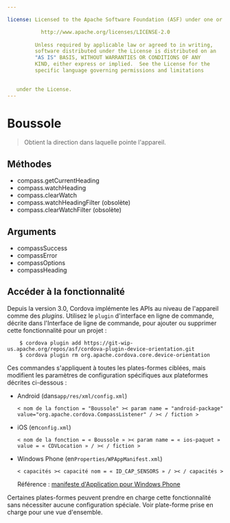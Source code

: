 ```yaml
---

license: Licensed to the Apache Software Foundation (ASF) under one or more contributor license agreements. See the NOTICE file distributed with this work for additional information regarding copyright ownership. The ASF licenses this file to you under the Apache License, Version 2.0 (the "License"); you may not use this file except in compliance with the License. You may obtain a copy of the License at

           http://www.apache.org/licenses/LICENSE-2.0
    
         Unless required by applicable law or agreed to in writing,
         software distributed under the License is distributed on an
         "AS IS" BASIS, WITHOUT WARRANTIES OR CONDITIONS OF ANY
         KIND, either express or implied.  See the License for the
         specific language governing permissions and limitations
    

   under the License.
---
```


# Boussole

> Obtient la direction dans laquelle pointe l'appareil.

## Méthodes

*   compass.getCurrentHeading
*   compass.watchHeading
*   compass.clearWatch
*   compass.watchHeadingFilter (obsolète)
*   compass.clearWatchFilter (obsolète)

## Arguments

*   compassSuccess
*   compassError
*   compassOptions
*   compassHeading

## Accéder à la fonctionnalité

Depuis la version 3.0, Cordova implémente les APIs au niveau de l'appareil comme des *plugins*. Utilisez le `plugin` d'interface en ligne de commande, décrite dans l'Interface de ligne de commande, pour ajouter ou supprimer cette fonctionnalité pour un projet :

        $ cordova plugin add https://git-wip-us.apache.org/repos/asf/cordova-plugin-device-orientation.git
        $ cordova plugin rm org.apache.cordova.core.device-orientation
    

Ces commandes s'appliquent à toutes les plates-formes ciblées, mais modifient les paramètres de configuration spécifiques aux plateformes décrites ci-dessous :

*   Android (dans`app/res/xml/config.xml`)
    
        < nom de la fonction = "Boussole" >< param name = "android-package" value="org.apache.cordova.CompassListener" / >< / fiction >
        

*   iOS (en`config.xml`)
    
        < nom de la fonction = « Boussole » >< param name = « ios-paquet » value = « CDVLocation » / >< / fiction >
        

*   Windows Phone (en`Properties/WPAppManifest.xml`)
    
        < capacités >< capacité nom = « ID_CAP_SENSORS » / >< / capacités >
        
    
    Référence : [manifeste d'Application pour Windows Phone][1]

 [1]: http://msdn.microsoft.com/en-us/library/ff769509%28v=vs.92%29.aspx

Certaines plates-formes peuvent prendre en charge cette fonctionnalité sans nécessiter aucune configuration spéciale. Voir plate-forme prise en charge pour une vue d'ensemble.